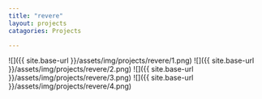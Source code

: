 ```yaml
---
title: "revere"
layout: projects
catagories: Projects

---
```


![]({{ site.base-url }}/assets/img/projects/revere/1.png)
![]({{ site.base-url }}/assets/img/projects/revere/2.png)
![]({{ site.base-url }}/assets/img/projects/revere/3.png)
![]({{ site.base-url }}/assets/img/projects/revere/4.png)